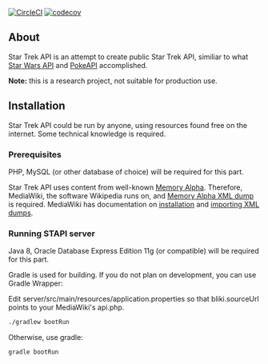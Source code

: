 [![CircleCI](https://circleci.com/gh/cezarykluczynski/stapi.svg?style=svg)](https://circleci.com/gh/cezarykluczynski/stapi)
[![codecov](https://codecov.io/gh/cezarykluczynski/stapi/branch/master/graph/badge.svg)](https://codecov.io/gh/cezarykluczynski/stapi)

## About
Star Trek API is an attempt to create public Star Trek API, similiar to what
[Star Wars API](https://github.com/phalt/swapi) and [PokeAPI](https://github.com/PokeAPI/pokeapi) accomplished.

**Note:** this is a research project, not suitable for production use.

## Installation
Star Trek API could be run by anyone, using resources found free on the internet. Some technical knowledge is required.

### Prerequisites
PHP, MySQL (or other database of choice) will be required for this part.

Star Trek API uses content from well-known [Memory Alpha](http://memory-alpha.wikia.com/wiki/Portal:Main).
Therefore, MediaWiki, the software Wikipedia runs on, and
[Memory Alpha XML dump](http://memory-alpha.wikia.com/wiki/Special:Statistics) is required. MediaWiki has documentation
on [installation](https://www.mediawiki.org/wiki/Manual:Installation_guide) and
[importing XML dumps](https://www.mediawiki.org/wiki/Manual:Importing_XML_dumps).

### Running STAPI server
Java 8, Oracle Database Express Edition 11g (or compatible) will be required for this part.

Gradle is used for building. If you do not plan on development, you can use Gradle Wrapper:

Edit server/src/main/resources/application.properties so that bliki.sourceUrl points to your MediaWiki's api.php.

```sh
./gradlew bootRun
```

Otherwise, use gradle:

```sh
gradle bootRun
```
